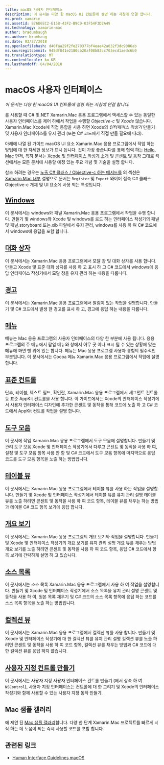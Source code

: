 ```yaml
---
title: macOS 사용자 인터페이스
description: 이 문서는 다양 한 macOS UI 컨트롤에 설명 하는 지침에 연결 합니다.
ms.prod: xamarin
ms.assetid: 876B6EC2-E158-43F2-B9C9-03F54F3D2A49
ms.technology: xamarin-mac
author: bradumbaugh
ms.author: brumbaug
ms.date: 03/27/2018
ms.openlocfilehash: d40faa29f2fe278377bf4eae42a032f3dc9086ab
ms.sourcegitcommit: 945df041e2180cb20af08b83cc703ecd1aedc6b0
ms.translationtype: MT
ms.contentlocale: ko-KR
ms.lasthandoff: 04/04/2018
---
```

# <a name="macos-user-interface"></a>macOS 사용자 인터페이스

_이 문서는 다양 한 macOS UI 컨트롤에 설명 하는 지침에 연결 합니다._

를 사용할 때 C# 및.NET Xamarin.Mac 응용 프로그램에서 액세스할 수 있는 동일한 사용자 인터페이스를 제어 하에서 작업을 수행할 *Objective-c* 및 *Xcode* 않습니다. Xamarin.Mac Xcode에 직접 통합을 사용 하면 Xcode의 _인터페이스 작성기_ 만들기 및 사용자 인터페이스를 유지 관리 (또는 C# 코드에서 직접 만들 필요에 따라).

아래에 나열 된 가이드 macOS UI 요소 Xamarin.Mac 응용 프로그램에서 작업 하는 방법에 대 한 자세한 정보가 표시 됩니다. 것이 가장 좋습니다를 통해 협력 하는 [Hello, Mac](~/mac/get-started/hello-mac.md) 먼저, 특히 문서는 [Xcode 및 인터페이스 작성기 소개](~/mac/get-started/hello-mac.md#Introduction_to_Xcode_and_Interface_Builder) 및 [콘센트 및 동작](~/mac/get-started/hello-mac.md#Outlets_and_Actions) 그대로 섹션에서는 모든 문서에 사용할 예정 있는 주요 개념 및 기술을 설명 합니다.

참조 하려는 경우는 [노출 C# 클래스 / Objective-c 하는 메서드를](~/mac/internals/how-it-works.md#exposing-c-classes--methods-to-objective-c) 의 섹션은 [Xamarin.Mac 내부](~/mac/internals/how-it-works.md) 설명으로 문서는 `Register` 및 `Export` 와이어 접속 C# 클래스 Objective-c 개체 및 UI 요소에 사용 되는 특성입니다.

## <a name="windowsmacuser-interfacewindowmd"></a>[Windows](~/mac/user-interface/window.md)

이 문서에서는 windows와 패널 Xamarin.Mac 응용 프로그램에서 작업을 수행 합니다. 만들기 및 windows와 Xcode 및 windows를 로드 하는 인터페이스 작성기의 패널 및 패널.storyboard 또는.xib 파일에서 유지 관리, windows를 사용 하 여 C# 코드에서 windows에 응답을 포함 합니다.

## <a name="dialogsmacuser-interfacedialogmd"></a>[대화 상자](~/mac/user-interface/dialog.md)

이 문서에서는 Xamarin.Mac 응용 프로그램에서 모달 창 및 대화 상자를 사용 합니다. 만들고 Xcode 및 표준 대화 상자를 사용 하 고 표시 하 고 C# 코드에서 windows에 응답 인터페이스 작성기에서 모달 창을 유지 관리 하는 내용을 다룹니다.

## <a name="alertsmacuser-interfacealertmd"></a>[경고](~/mac/user-interface/alert.md)

이 문서에서는 Xamarin.Mac 응용 프로그램에서 알림이 있는 작업을 설명합니다. 만들기 및 C# 코드에서 발생 한 경고를 표시 하 고, 경고에 응답 하는 내용을 다룹니다.

## <a name="menusmacuser-interfacemenumd"></a>[메뉴](~/mac/user-interface/menu.md)

메뉴는 Mac 응용 프로그램의 사용자 인터페이스의 다양 한 부분에 사용 됩니다. 응용 프로그램의 주 메뉴에서 팝업 메뉴와 창에서 아무 곳 이나 표시 될 수 있는 상황에 맞는 메뉴에 화면 맨 위에 있는 합니다. 메뉴는 Mac 응용 프로그램 사용자 경험의 필수적인 부분입니다. 이 문서에서는 Cocoa 메뉴 Xamarin.Mac 응용 프로그램에서 작업에 설명 합니다.

## <a name="standard-controlsmacuser-interfacestandard-controlsmd"></a>[표준 컨트롤](~/mac/user-interface/standard-controls.md)

단추, 레이블, 텍스트 필드, 확인란, Xamarin.Mac 응용 프로그램에서 세그먼트 컨트롤 등 표준 AppKit 컨트롤을 사용 합니다. 이 가이드에서는 Xcode의 인터페이스 작성기에서 사용자 인터페이스 디자인에 추가한 콘센트 및 동작을 통해 코드에 노출 하 고 C# 코드에서 AppKit 컨트롤 작업을 설명 합니다.

## <a name="toolbarsmacuser-interfacetoolbarmd"></a>[도구 모음](~/mac/user-interface/toolbar.md)

이 문서에 작업 Xamarin.Mac 응용 프로그램에서 도구 모음에 설명합니다. 만들기 및 관리 도구 모음 Xcode 및 인터페이스 작성기에서 다루고 콘센트 및 동작을 사용 하 여, 설정 및 도구 모음 항목 사용 안 함 및 C# 코드에서 도구 모음 항목에 마지막으로 응답 코드를 도구 모음 항목을 노출 하는 방법입니다.

## <a name="table-viewsmacuser-interfacetable-viewmd"></a>[테이블 뷰](~/mac/user-interface/table-view.md)

이 문서에서는 Xamarin.Mac 응용 프로그램에서 테이블 뷰를 사용 하는 작업을 설명합니다. 만들기 및 Xcode 및 인터페이스 작성기에서 테이블 뷰를 유지 관리 설명 테이블 뷰를 노출 하려면 콘센트 및 동작을 사용 하 여 코드 항목, 테이블 뷰를 채우는 하는 방법과 테이블 C# 코드 항목 보기에 응답 합니다.

## <a name="outline-viewsmacuser-interfaceoutline-viewmd"></a>[개요 보기](~/mac/user-interface/outline-view.md)

이 문서에서는 Xamarin.Mac 응용 프로그램의 개요 보기와 작업을 설명합니다. 만들기 및 Xcode 및 인터페이스 작성기의 개요 보기를 유지 관리 설명 개요 뷰를 채우는 방법 개요 보기를 노출 하려면 콘센트 및 동작을 사용 하 여 코드 항목, 응답 C# 코드에서 항목 보기에 간략하게 설명 하 고 있습니다.

## <a name="source-listsmacuser-interfacesource-listmd"></a>[소스 목록](~/mac/user-interface/source-list.md)

이 문서에서는 소스 목록 Xamarin.Mac 응용 프로그램에서 사용 하 여 작업을 설명합니다. 만들기 및 Xcode 및 인터페이스 작성기에서 소스 목록을 유지 관리 설명 콘센트 및 동작을 사용 하 여, 원본 목록 채우기 및 C# 코드의 소스 목록 항목에 응답 하는 코드를 소스 목록 항목을 노출 하는 방법입니다.

## <a name="collection-viewsmacuser-interfacecollection-viewmd"></a>[컬렉션 뷰](~/mac/user-interface/collection-view.md)

이 문서에서는 Xamarin.Mac 응용 프로그램에서 컬렉션 뷰를 사용 합니다. 만들기 및 Xcode 및 인터페이스 작성기에 대 한 컬렉션 뷰를 유지 관리 설명 컬렉션 뷰를 노출 하려면 콘센트 및 동작을 사용 하 여 코드 항목, 컬렉션 뷰를 채우는 방법과 C# 코드에 대 한 컬렉션 뷰를 응답 하지 않습니다.

## <a name="creating-custom-controlsmacuser-interfacecustom-controlsmd"></a>[사용자 지정 컨트롤 만들기](~/mac/user-interface/custom-controls.md)

이 문서에서는 사용자 지정 사용자 인터페이스 컨트롤 만들기 (에서 상속 하 여 `NSControl`), 사용자 지정 인터페이스는 컨트롤에 대 한 그리기 및 Xcode의 인터페이스 작성기와 함께 사용할 수 있는 사용자 지정 동작 만들기.

## <a name="mac-samples-gallery"></a>Mac 샘플 갤러리

에 제안 된 [Mac 샘플 갤러리](https://developer.xamarin.com/samples/mac/all/)합니다. 다양 한 단계 Xamarin.Mac 프로젝트를 빠르게 시작 하는 데 도움이 되는 즉시 사용할 코드를 포함 합니다.

## <a name="related-links"></a>관련된 링크

- [Human Interface Guidelines macOS](https://developer.apple.com/macos/human-interface-guidelines/overview/themes/)
